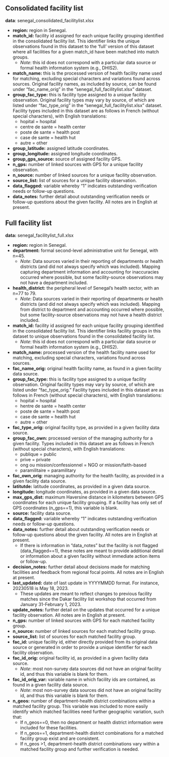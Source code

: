 ## Consolidated facility list
**data**: senegal_consolidated_facilitylist.xlsx
- **region:** region in Senegal.
- **match_id:** facility id assigned for each unique facility grouping identified in the consolidated facility list. This identifier links the unique observations found in this dataset to the ‘full’ version of this dataset where all facilities for a given match_id have been matched into match groups.
    - _Note_: this id does not correspond with a particular data source or formal health information system (e.g., DHIS2).
- **match_name:** this is the processed version of health facility name used for matching, excluding special characters and variations found across sources. Original facility names, as included by source, can be found under “fac_name_orig” in the “senegal_full_facilitylist.xlsx” dataset. 
- **group_fac_type:** this is facility type assigned to a unique facility observation. Original facility types may vary by source, of which are listed under “fac_type_orig” in the “senegal_full_facilitylist.xlsx” dataset. Facility types included in this dataset are as follows in French (without special characters), with English translations:
    - hopital = hospital
    - centre de sante = health center
    - poste de sante = health post
    - case de sante = health hut
    - autre = other
- **group_latitude:** assigned latitude coordinates.
- **group_longitude:** assigned longitude coordinates.
- **group_gps_source:** source of assigned facility GPS.
- **n_gps:** number of linked sources with GPS for a unique facility observation.
- **n_source:** number of linked sources for a unique facility observation.
- **source_list:** list of sources for a unique facility observation.
- **data_flagged:** variable whereby “1” indicates outstanding verification needs or follow-up questions.
- **data_notes:** further detail about outstanding verification needs or follow-up questions about the given facility. All notes are in English at present.

## Full facility list 
**data:** senegal_facilitylist_full.xlsx
- **region:** region in Senegal.
- **department:** formal second-level administrative unit for Senegal, with n=45.
   - _Note_: Data sources varied in their reporting of departments or health districts (and did not always specify which was included). Mapping capturing department information and accounting for inaccuracies occurred where possible, but some facility-source observations may not have a department included.
- **health_district:** the peripheral level of Senegal’s health sector, with an n=77 to 79. 
   - _Note_: Data sources varied in their reporting of departments or health districts (and did not always specify which was included). Mapping from district to department and accounting occurred where possible, but some facility-source observations may not have a health district included. 
- **match_id:** facility id assigned for each unique facility grouping identified in the consolidated facility list. This identifier links facility groups in this dataset to unique observations found in the consolidated facility list.
   - _Note_: this id does not correspond with a particular data source or formal health information system (e.g., DHIS2).
- **match_name:** processed version of the health facility name used for matching, excluding special characters, variations found across sources.
- **fac_name_orig:** original health facility name, as found in a given facility data source. 
- **group_fac_type:** this is facility type assigned to a unique facility observation. Original facility types may vary by source, of which are listed under “fac_type_orig.” Facility types included in this dataset are as follows in French (without special characters), with English translations:
   - hopital = hospital
   - hentre de sante = health center
   - poste de sante = health post
   - case de sante = health hut
   - autre = other
- **fac_type_orig:** original facility type, as provided in a given facility data source.
- **group_fac_own:** processed version of the managing authority for a given facility. Types included in this dataset are as follows in French (without special characters), with English translations:
   - publique = public
   - prive = private
   - ong ou mission/confessionnel = NGO or mission/faith-based
   - paramilitaire = paramilitary
- **fac_own_orig**: managing authority for the health facility, as provided in a given facility data source.
- **latitutde:** latitude coordinates, as provided in a given data source.
- **longitude:** longitude coordinates, as provided in a given data source.
- **max_gps_dist:** maximum Haversine distance in kilometers between GPS coordinates for each unique facility grouping. If a facility has only set of GPS coordinates (n_gps==1), this variable is blank. 
- **source:** facility data source.
- **data_flagged:** variable whereby “1” indicates outstanding verification needs or follow-up questions.
- **data_notes:** further detail about outstanding verification needs or follow-up questions about the given facility. All notes are in English at present.
   - If there is information in “data_notes” but the facility is not flagged (data_flagged==1), these notes are meant to provide additional detail or information about a given facility without immediate action items or follow-up.
- **decision_notes:** further detail about decisions made for matching facilities and feedback from regional focal points. All notes are in English at present.
- **last_updated:** date of last update in YYYYMMDD format. For instance, 20230518 is May 18, 2023.
   - These updates are meant to reflect changes to previous facility matches since the Dakar facility list workshop that occurred from January 31-February 1, 2023.
- **update_notes:** further detail on the updates that occurred for a unique facility observation. All notes are in English at present.
- **n_gps:** number of linked sources with GPS for each matched facility group.
- **n_source:** number of linked sources for each matched facility group.
- **source_list:** list of sources for each matched facility group.
- **fac_id:** unique facility id, either directly provided from its original data source or generated in order to provide a unique identifier for each facility observation.
- **fac_id_orig:** original facility id, as provided in a given facility data source. 
   - _Note_: most non-survey data sources did not have an original facility id, and thus this variable is blank for them.
- **fac_id_orig_var:** variable name in which facility ids are contained, as found in a given facility data source.
   - _Note_: most non-survey data sources did not have an original facility id, and thus this variable is blank for them.
- **n_geos:** number of department-health district combinations within a matched facility group. This variable was included to more easily identify which matched facilities need further geographic variation, such that:
   - If n_geos==0, then no department or health district information were included for these facilities.
   - If n_geos==1, department-health district combinations for a matched facility group exist and are consistent.
   - If n_geos >1, department-health district combinations vary within a matched facility group and further verification is needed.

